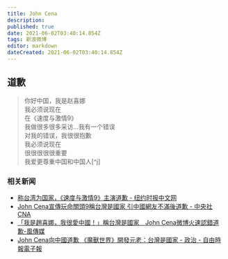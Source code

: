 ```yaml
---
title: John Cena
description: 
published: true
date: 2021-06-02T03:40:14.854Z
tags: 新浪微博
editor: markdown
dateCreated: 2021-06-02T03:40:14.854Z
---
```


## 道歉

> 你好中国，我是赵喜娜\
> 我必须说现在\
> 在《速度与激情9》\
> 我做很多很多采访...我有一个错误\
> 对我的错误，我很很抱歉\
> 我必须说现在\
> 很很很很很重要\
> 我爱更尊重中国和中国人[^j]

[^jcr]: [你好中国，我是赵喜娜 我必须说现在 在速... 来自RealWWEJohnCena - 微博](https://archive.ph/gWToB "https://weibo.com/3477696732/Kh0DJbh7C")

### 相关新闻

+ [称台湾为国家，《速度与激情9》主演道歉 - 纽约时报中文网](https://web.archive.org/web/20210531042519/https://cn.nytimes.com/china/20210526/john-cena-taiwan-apology/)
+ [John Cena宣傳玩命關頭9稱台灣是國家 引中國網友不滿後道歉 - 中央社 CNA](https://web.archive.org/web/20210527210817/https://www.cna.com.tw/news/amov/202105250074.aspx)
+ [「我是趙喜娜，我很愛中國！」稱台灣是國家　John Cena微博火速認錯道歉-風傳媒](https://web.archive.org/web/20210530224222/https://www.storm.mg/article/3703292)
+ [John Cena向中國道歉 《魔獸世界》開發元老：台灣是國家 - 政治 - 自由時報電子報](https://web.archive.org/web/20210526175855/https://news.ltn.com.tw/news/politics/breakingnews/3547682)

<!--
[Taiwan Was a Covid Haven for Performers. Then Cases Flared. - The New York Times](https://web.archive.org/web/20210531173504/https://www.nytimes.com/2021/05/25/arts/music/taiwan-covid-shutdown-music.html)
-->
